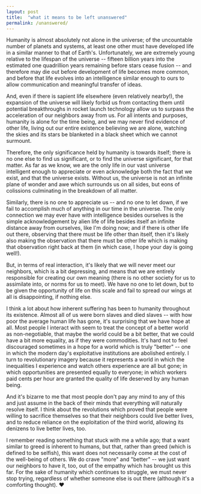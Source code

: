 ```yaml
---
layout: post
title:  "what it means to be left unanswered"
permalink: /unanswered/
---
```


Humanity is almost absolutely not alone in the universe; of the uncountable number of planets and systems, at least one other must have developed life in a similar manner to that of Earth's. Unfortunately, we are extremely young relative to the lifespan of the universe -- fifteen billion years into the estimated one quadrillion years remaining before stars cease fusion -- and therefore may die out before development of life becomes more common, and before that life evolves into an intelligence similar enough to ours to allow communication and meaningful transfer of ideas.

And, even if there is sapient life elsewhere (even relatively nearby!), the expansion of the universe will likely forbid us from contacting them until potential breakthroughs in rocket launch technology allow us to surpass the acceleration of our neighbors away from us. For all intents and purposes, humanity is alone for the time being, and we may never find evidence of other life, living out our entire existence believing we are alone, watching the skies and its stars be blanketed in a black sheet which we cannot surmount.

Therefore, the only significance held by humanity is towards itself; there is no one else to find us significant, or to find the universe significant, for that matter. As far as we know, we are the only life in our vast universe intelligent enough to appreciate or even acknowledge both the fact that we exist, and that the universe exists. Without us, the universe is not an infinite plane of wonder and awe which surrounds us on all sides, but eons of colissions culminating in the breakdown of all matter.

Similarly, there is no one to appreciate us -- and no one to let down, if we fail to accomplish much of anything in our time in the universe. The only connection we may ever have with intelligence besides ourselves is the simple acknowledgement by alien life of life besides itself an infinite distance away from ourselves, like I'm doing now; and if there is other life out there, observing that there must be life other than itself, then it's likely also making the observation that there must be other life which is making that observation right back at them (in which case, I hope your day is going well!).

But, in terms of real interaction, it's likely that we will never meet our neighbors, which is a bit depressing, and means that we are entirely responsible for creating our own meaning (there is no other society for us to assimilate into, or norms for us to meet). We have no one to let down, but to be given the opportunity of life on this scale and fail to spread our wings at all is disappointing, if nothing else.

I think a lot about how inherent suffering has been to humanity throughout its existence. Almost all of us were born slaves and died slaves -- with how poor the average human life has gone, it's surprising that we have hope at all. Most people I interact with seem to treat the concept of a better world as non-negotiable, that maybe the world could be a bit better, that we could have a bit more equality, as if they were commodities. It's hard not to feel discouraged sometimes in a hope for a world which is truly "better" -- one in which the modern day's exploitative institutions are abolished entirely. I turn to revolutionary imagery because it represents a world in which the inequalities I experience and watch others experience are all but gone; in which opportunities are presented equally to everyone; in which workers paid cents per hour are granted the quality of life deserved by any human being.

And it's bizarre to me that most people don't pay any mind to any of this and just assume in the back of their minds that everything will naturally resolve itself. I think about the revolutions which proved that people were willing to sacrifice themselves so that their neighbors could live better lives, and to reduce reliance on the exploitation of the third world, allowing its denizens to live better lives, too.

I remember reading something that stuck with me a while ago; that a want similar to greed is inherent to humans, but that, rather than greed (which is defined to be selfish), this want does not necessarily come at the cost of the well-being of others. We do crave "more" and "better" -- we just want our neighbors to have it, too, out of the empathy which has brought us this far. For the sake of humanity which continues to struggle, we must never stop trying, regardless of whether someone else is out there (although it's a comforting thought). ♥